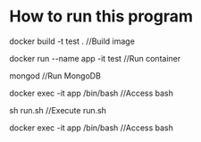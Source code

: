 # How to run this program

docker build -t test .  //Build image

docker run --name app -it test  //Run container

mongod  //Run MongoDB

docker exec -it app /bin/bash  //Access bash

sh run.sh  //Execute run.sh

docker exec -it app /bin/bash  //Access bash

